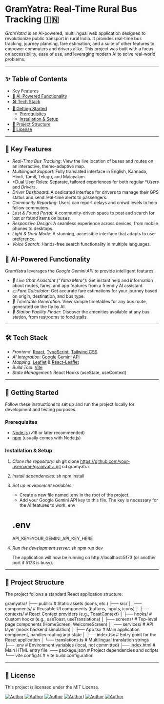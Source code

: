 # GramYatra: Real-Time Rural Bus Tracking 🇮🇳

*GramYatra* is an AI-powered, multilingual web application designed to revolutionize public transport in rural India. It provides real-time bus tracking, journey planning, fare estimation, and a suite of other features to empower commuters and drivers alike. This project was built with a focus on accessibility, ease of use, and leveraging modern AI to solve real-world problems.

---

## ✨ Table of Contents

- [Key Features](#-key-features)
- [🤖 AI-Powered Functionality](#-ai-powered-functionality)
- [🛠 Tech Stack](#-tech-stack)
- [🚀 Getting Started](#-getting-started)
  - [Prerequisites](#prerequisites)
  - [Installation & Setup](#installation--setup)
- [📁 Project Structure](#-project-structure)
- [📜 License](#-license)

---

## 🌟 Key Features

- *Real-Time Bus Tracking*: View the live location of buses and routes on an interactive, theme-adaptive map.
- *Multilingual Support*: Fully translated interface in English, Kannada, Hindi, Tamil, Telugu, and Malayalam.
- *Dual User Roles: Separate, tailored experiences for both regular **Users* and *Drivers*.
- *Driver Dashboard*: A dedicated interface for drivers to manage their GPS status and send real-time alerts to passengers.
- *Community Reporting*: Users can report delays and crowd levels to help fellow commuters.
- *Lost & Found Portal*: A community-driven space to post and search for lost or found items on buses.
- *Responsive Design*: A seamless experience across devices, from mobile phones to desktops.
- *Light & Dark Mode*: A stunning, accessible interface that adapts to user preference.
- *Voice Search*: Hands-free search functionality in multiple languages.

## 🤖 AI-Powered Functionality

GramYatra leverages the *Google Gemini API* to provide intelligent features:

- *💬 Live Chat Assistant ("Yatra Mitra")*: Get instant help and information about routes, fares, and app features from a friendly AI assistant.
- *💵 Fare Calculator*: Get accurate fare estimations for your journey based on origin, destination, and bus type.
- *📅 Timetable Generation*: View sample timetables for any bus route, generated on the fly by AI.
- *🏢 Station Facility Finder*: Discover the amenities available at any bus station, from restrooms to food stalls.

---

## 🛠 Tech Stack

- *Frontend*: [React](https://reactjs.org/), [TypeScript](https://www.typescriptlang.org/), [Tailwind CSS](https://tailwindcss.com/)
- *AI Integration*: [Google Gemini API](https://ai.google.dev/)
- *Mapping*: [Leaflet](https://leafletjs.com/) & [React-Leaflet](https://react-leaflet.js.org/)
- *Build Tool*: [Vite](https://vitejs.dev/)
- *State Management*: React Hooks (useState, useContext)

---

## 🚀 Getting Started

Follow these instructions to set up and run the project locally for development and testing purposes.

### Prerequisites

- [Node.js](https://nodejs.org/) (v18 or later recommended)
- [npm](https://www.npmjs.com/) (usually comes with Node.js)

### Installation & Setup

1.  *Clone the repository:*
    sh
    git clone https://github.com/your-username/gramyatra.git
    cd gramyatra
    

2.  *Install dependencies:*
    sh
    npm install
    

3.  *Set up environment variables:*
    -   Create a new file named .env in the root of the project.
    -   Add your Google Gemini API key to this file. The key is necessary for the AI features to work.
    env
    # .env
    API_KEY=YOUR_GEMINI_API_KEY_HERE
    

4.  *Run the development server:*
    sh
    npm run dev
    
    The application will now be running on http://localhost:5173 (or another port if 5173 is busy).

---

## 📁 Project Structure

The project follows a standard React application structure:


gramyatra/
├── public/                # Static assets (icons, etc.)
├── src/
│   ├── components/        # Reusable UI components (buttons, inputs, icons)
│   ├── contexts/          # React Context providers (e.g., ToastContext)
│   ├── hooks/             # Custom hooks (e.g., useToast, useTranslations)
│   ├── screens/           # Top-level page components (HomeScreen, WelcomeScreen)
│   ├── services/          # API layer (mock backend simulation)
│   ├── App.tsx            # Main application component, handles routing and state
│   ├── index.tsx          # Entry point for the React application
│   └── translations.ts    # Multilingual translation strings
├── .env                   # Environment variables (local, not committed)
├── index.html             # Main HTML entry file
├── package.json           # Project dependencies and scripts
└── vite.config.ts         # Vite build configuration


---

## 📜 License

This project is licensed under the MIT License.

[![Author](https://img.shields.io/badge/Author-Chirag%20O-blue.svg)](https://github.com/Chirag-O2004)
[![Author](https://img.shields.io/badge/Author-Durga_Prasadh%20K-blue.svg)](https://github.com/KDurgaPrasad116)
[![Author](https://img.shields.io/badge/Author-Jai_Keerthana%20S-blue.svg)](https://github.com/JaiKeerthanaS)
[![Author](https://img.shields.io/badge/Author-Kalashree%20R%20M-blue.svg)](https://github.com/KalashreeRM))
[![Author](https://img.shields.io/badge/Author-Karthik%20S%20B-blue.svg)](https://github.com/Karthik_s)
[![Author](https://img.shields.io/badge/Author-Keerthan%20B%20M-blue.svg)](https://github.com/Keerthan2024)
